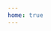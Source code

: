 ```yaml
---
home: true
---
```


<script setup>
import TopWrap from './TopWrap.vue'
</script>

<ClientOnly>
  <TopWrap/>
</ClientOnly>
